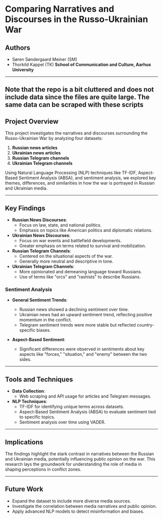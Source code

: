 # Comparing Narratives and Discourses in the Russo-Ukrainian War

## Authors
- Søren Søndergaard Meiner (SM)
- Thorkild Kappel (TK)
**School of Communication and Culture, Aarhus University**  

---
## **Note that the repo is a bit cluttered and does not include data since the files are quite large. The same data can be scraped with these scripts**

## Project Overview
This project investigates the narratives and discourses surrounding the Russo-Ukrainian War by analyzing four datasets:
1. **Russian news articles**
2. **Ukrainian news articles**
3. **Russian Telegram channels**
4. **Ukrainian Telegram channels**

Using Natural Language Processing (NLP) techniques like TF-IDF, Aspect-Based Sentiment Analysis (ABSA), and sentiment analysis, we explored key themes, differences, and similarities in how the war is portrayed in Russian and Ukrainian media.

---

## Key Findings
- **Russian News Discourses**:
  - Focus on law, state, and national politics.
  - Emphasis on topics like American politics and diplomatic relations.
- **Ukrainian News Discourses**:
  - Focus on war events and battlefield developments.
  - Greater emphasis on terms related to survival and mobilization.
- **Russian Telegram Channels**:
  - Centered on the situational aspects of the war.
  - Generally more neutral and descriptive in tone.
- **Ukrainian Telegram Channels**:
  - More opinionated and demeaning language toward Russians.
  - Use of terms like "orcs" and "rashists" to describe Russians.

### Sentiment Analysis
- **General Sentiment Trends**:
  - Russian news showed a declining sentiment over time.
  - Ukrainian news had an upward sentiment trend, reflecting positive momentum in the conflict.
  - Telegram sentiment trends were more stable but reflected country-specific biases.

- **Aspect-Based Sentiment**:
  - Significant differences were observed in sentiments about key aspects like "forces," "situation," and "enemy" between the two sides.

---

## Tools and Techniques
- **Data Collection**:
  - Web scraping and API usage for articles and Telegram messages.
- **NLP Techniques**:
  - TF-IDF for identifying unique terms across datasets.
  - Aspect-Based Sentiment Analysis (ABSA) to evaluate sentiment tied to specific topics.
  - Sentiment analysis over time using VADER.

---

## Implications
The findings highlight the stark contrast in narratives between the Russian and Ukrainian media, potentially influencing public opinion on the war. This research lays the groundwork for understanding the role of media in shaping perceptions in conflict zones.

---

## Future Work
- Expand the dataset to include more diverse media sources.
- Investigate the correlation between media narratives and public opinion.
- Apply advanced NLP models to detect misinformation and biases.

